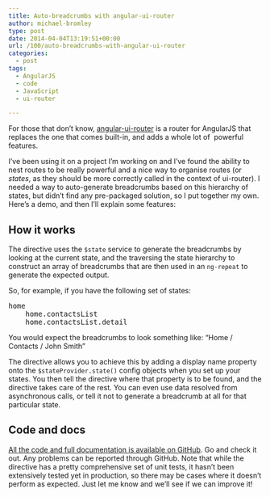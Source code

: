 ```yaml
---
title: Auto-breadcrumbs with angular-ui-router
author: michael-bromley
type: post
date: 2014-04-04T13:19:51+00:00
url: /100/auto-breadcrumbs-with-angular-ui-router
categories:
  - post
tags:
  - AngularJS
  - code
  - JavaScript
  - ui-router

---
```

For those that don&#8217;t know, <a href="https://github.com/angular-ui/ui-router" target="_blank">angular-ui-router</a> is a router for AngularJS that replaces the one that comes built-in, and adds a whole lot of  powerful features.

I&#8217;ve been using it on a project I&#8217;m working on and I&#8217;ve found the ability to nest routes to be really powerful and a nice way to organise routes (or _states_, as they should be more correctly called in the context of ui-router). I needed a way to auto-generate breadcrumbs based on this hierarchy of states, but didn&#8217;t find any pre-packaged solution, so I put together my own. Here&#8217;s a demo, and then I&#8217;ll explain some features:



## How it works

The directive uses the `$state` service to generate the breadcrumbs by looking at the current state, and the traversing the state hierarchy to construct an array of breadcrumbs that are then used in an `ng-repeat` to generate the expected output.

So, for example, if you have the following set of states:

<pre>home
    home.contactsList
    home.contactsList.detail</pre>

You would expect the breadcrumbs to look something like: &#8220;Home / Contacts / John Smith&#8221;

The directive allows you to achieve this by adding a display name property onto the `$stateProvider.state()` config objects when you set up your states. You then tell the directive where that property is to be found, and the directive takes care of the rest. You can even use data resolved from asynchronous calls, or tell it not to generate a breadcrumb at all for that particular state.

## Code and docs

<a href="https://github.com/michaelbromley/angularUtils/tree/master/src/directives/uiBreadcrumbs" target="_blank">All the code and full documentation is available on GitHub</a>. Go and check it out. Any problems can be reported through GitHub. Note that while the directive has a pretty comprehensive set of unit tests, it hasn&#8217;t been extensively tested yet in production, so there may be cases where it doesn&#8217;t perform as expected. Just let me know and we&#8217;ll see if we can improve it!